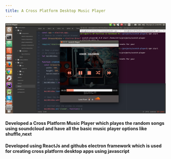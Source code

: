 ```yaml
---
title: A Cross Platform Desktop Music Player
---
```


![A Cross Platform Desktop Music Player](assets/img/work/proj-6/img1.jpg)

#### Developed a Cross Platform Music Player which playes the random songs using soundcloud and have all the basic music player options like shuffle,next
#### Developed using ReactJs and githubs electron framework which is used for creating cross platform desktop apps using javascript
